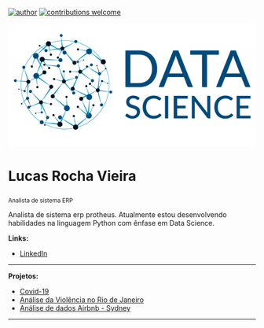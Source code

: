 [![author](https://img.shields.io/badge/author-lucas-red.svg)](https://www.linkedin.com/in/lucas-rocha-1904a3172/) [![contributions welcome](https://img.shields.io/badge/contributions-welcome-brightgreen.svg?style=flat)](https://github.com/lucas-source)

<p align="center">
  <img src="at.png" >
</p>
  
# Lucas Rocha Vieira
<sub>Analista de sistema ERP</sub>

Analista de sistema erp protheus. Atualmente estou desenvolvendo habilidades na linguagem Python com ênfase em Data Science.

**Links:**
* [LinkedIn](https://www.linkedin.com/in/lucas-rocha-1904a3172/)

---

**Projetos:**
* [Covid-19](https://github.com/lucas-source/data-science/blob/main/Covid19.ipynb)
* [Análise da Violência no Rio de Janeiro](https://github.com/lucas-source/data-science/blob/main/RJ.ipynb)
* [Análise de dados Airbnb - Sydney](https://github.com/lucas-source/data-science/blob/main/Analisando_os_Dados_do_Airbnb.ipynb)


---
